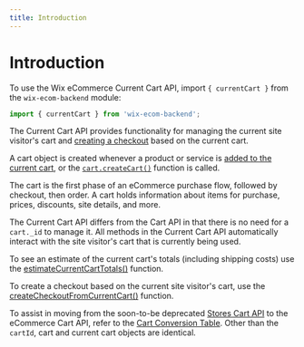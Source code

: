 ```yaml
---
title: Introduction
---
```

# Introduction

To use the Wix eCommerce Current Cart API, import `{ currentCart }` from the `wix-ecom-backend` module:

```javascript
import { currentCart } from 'wix-ecom-backend';
```

The Current Cart API provides functionality for managing the current site visitor's cart and [creating a checkout](https://www.wix.com/velo/reference/wix-ecom-backend/currentcart/createcheckoutfromcurrentcart) based on the current cart.

A cart object is created whenever a product or service is [added to the current cart](https://www.wix.com/velo/reference/wix-ecom-backend/currentcart/addtocurrentcart), or the [`cart.createCart()`](https://www.wix.com/velo/reference/wix-ecom-backend/cart/createcart) function is called.

The cart is the first phase of an eCommerce purchase flow, followed by checkout, then order. A cart holds information about items for purchase, prices, discounts, site details, and more.

The Current Cart API differs from the Cart API in that there is no need for a `cart._id` to manage it. All methods in the Current Cart API automatically interact with the site visitor's cart that is currently being used.

To see an estimate of the current cart's totals (including shipping costs) use the [estimateCurrentCartTotals()](https://www.wix.com/velo/reference/wix-ecom-backend/currentcart/estimatecurrentcarttotals) function.

To create a checkout based on the current site visitor's cart, use the [createCheckoutFromCurrentCart()](https://www.wix.com/velo/reference/wix-ecom-backend/currentcart/createcheckoutfromcurrentcart) function.

To assist in moving from the soon-to-be deprecated [Stores Cart API](https://www.wix.com/velo/reference/wix-stores/cart) to the eCommerce Cart API, refer to the [Cart Conversion Table](#stores-to-ecommerce-cart-conversion-table). Other than the `cartId`, cart and current cart objects are identical.
